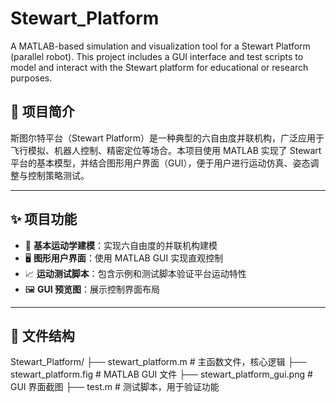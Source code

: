 # Stewart_Platform

A MATLAB-based simulation and visualization tool for a Stewart Platform (parallel robot). This project includes a GUI interface and test scripts to model and interact with the Stewart platform for educational or research purposes.

## 📌 项目简介

斯图尔特平台（Stewart Platform）是一种典型的六自由度并联机构，广泛应用于飞行模拟、机器人控制、精密定位等场合。本项目使用 MATLAB 实现了 Stewart 平台的基本模型，并结合图形用户界面（GUI），便于用户进行运动仿真、姿态调整与控制策略测试。

---

## ✨ 项目功能

- 🧮 **基本运动学建模**：实现六自由度的并联机构建模  
- 🖥️ **图形用户界面**：使用 MATLAB GUI 实现直观控制  
- 📈 **运动测试脚本**：包含示例和测试脚本验证平台运动特性  
- 🖼️ **GUI 预览图**：展示控制界面布局  

---

## 📁 文件结构
Stewart_Platform/
├── stewart_platform.m # 主函数文件，核心逻辑
├── stewart_platform.fig # MATLAB GUI 文件
├── stewart_platform_gui.png # GUI 界面截图
├── test.m # 测试脚本，用于验证功能

